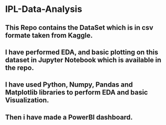 # IPL-Data-Analysis
## This Repo contains the DataSet which is in csv formate taken from Kaggle.
## I have performed EDA, and basic plotting on this dataset in Jupyter Notebook which is available in the repo.
## I have used Python, Numpy, Pandas and Matplotlib libraries to perform EDA and basic Visualization.
## Then i have made a PowerBI dashboard.
